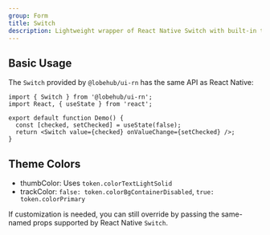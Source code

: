 ```yaml
---
group: Form
title: Switch
description: Lightweight wrapper of React Native Switch with built-in theme colors (thumb/track).
---
```


## Basic Usage

The `Switch` provided by `@lobehub/ui-rn` has the same API as React Native:

```tsx
import { Switch } from '@lobehub/ui-rn';
import React, { useState } from 'react';

export default function Demo() {
  const [checked, setChecked] = useState(false);
  return <Switch value={checked} onValueChange={setChecked} />;
}
```

## Theme Colors

- thumbColor: Uses `token.colorTextLightSolid`
- trackColor: `false: token.colorBgContainerDisabled`, `true: token.colorPrimary`

If customization is needed, you can still override by passing the same-named props supported by React Native `Switch`.

